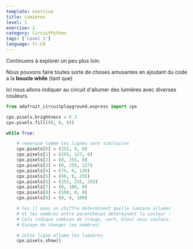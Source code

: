 ```yaml
---
template: exercise
title: Lumières
level: 1
exercise: 2
category: CircuitPython
tags: ['Level 1']
language: fr-CA
---
```


Continuons à explorer un peu plus loin.

Nous pouvons faire toutes sorte de choses amusantes en ajoutant du code a la **boucle while** (tant que)

Ici nous allons indiquer au circuit d'allumer des lumières avec diverses couleurs.

```python
from adafruit_circuitplayground.express import cpx

cpx.pixels.brightness = 0.3
cpx.pixels.fill((0, 0, 0))

while True:

    # remarque comme ces lignes sont similaires
    cpx.pixels[0] = (255, 0, 0)
    cpx.pixels[1] = (255, 127, 0)
    cpx.pixels[2] = (0, 255, 0)
    cpx.pixels[3] = (0, 255, 127)
    cpx.pixels[4] = (75, 0, 130)
    cpx.pixels[5] = (60, 0, 255)
    cpx.pixels[6] = (255, 255, 255)
    cpx.pixels[7] = (0, 100, 0)
    cpx.pixels[8] = (100, 0, 0)
    cpx.pixels[9] = (0, 0, 100)

    # les [] avec un chiffre déterminent quelle lumière allumer
    # et les nombres entre parenthèses déterminent la couleur !
    # Cela indique combien de (rouge, vert, bleu) nous voulons.
    # Essaye de changer les nombres!

    # Cette ligne allume les lumières
    cpx.pixels.show()
```
